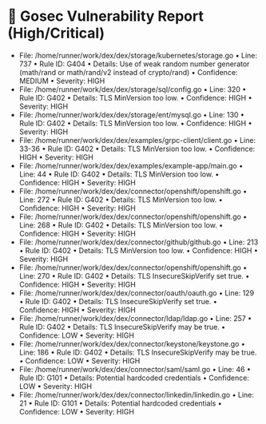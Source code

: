 # 🚨 Gosec Vulnerability Report (High/Critical)
* File: /home/runner/work/dex/dex/storage/kubernetes/storage.go
    • Line: 737
    • Rule ID: G404
    • Details: Use of weak random number generator (math/rand or math/rand/v2 instead of crypto/rand)
    • Confidence: MEDIUM
    • Severity: HIGH
* File: /home/runner/work/dex/dex/storage/sql/config.go
    • Line: 320
    • Rule ID: G402
    • Details: TLS MinVersion too low.
    • Confidence: HIGH
    • Severity: HIGH
* File: /home/runner/work/dex/dex/storage/ent/mysql.go
    • Line: 130
    • Rule ID: G402
    • Details: TLS MinVersion too low.
    • Confidence: HIGH
    • Severity: HIGH
* File: /home/runner/work/dex/dex/examples/grpc-client/client.go
    • Line: 33-36
    • Rule ID: G402
    • Details: TLS MinVersion too low.
    • Confidence: HIGH
    • Severity: HIGH
* File: /home/runner/work/dex/dex/examples/example-app/main.go
    • Line: 44
    • Rule ID: G402
    • Details: TLS MinVersion too low.
    • Confidence: HIGH
    • Severity: HIGH
* File: /home/runner/work/dex/dex/connector/openshift/openshift.go
    • Line: 272
    • Rule ID: G402
    • Details: TLS MinVersion too low.
    • Confidence: HIGH
    • Severity: HIGH
* File: /home/runner/work/dex/dex/connector/openshift/openshift.go
    • Line: 268
    • Rule ID: G402
    • Details: TLS MinVersion too low.
    • Confidence: HIGH
    • Severity: HIGH
* File: /home/runner/work/dex/dex/connector/github/github.go
    • Line: 213
    • Rule ID: G402
    • Details: TLS MinVersion too low.
    • Confidence: HIGH
    • Severity: HIGH
* File: /home/runner/work/dex/dex/connector/openshift/openshift.go
    • Line: 270
    • Rule ID: G402
    • Details: TLS InsecureSkipVerify set true.
    • Confidence: HIGH
    • Severity: HIGH
* File: /home/runner/work/dex/dex/connector/oauth/oauth.go
    • Line: 129
    • Rule ID: G402
    • Details: TLS InsecureSkipVerify set true.
    • Confidence: HIGH
    • Severity: HIGH
* File: /home/runner/work/dex/dex/connector/ldap/ldap.go
    • Line: 257
    • Rule ID: G402
    • Details: TLS InsecureSkipVerify may be true.
    • Confidence: LOW
    • Severity: HIGH
* File: /home/runner/work/dex/dex/connector/keystone/keystone.go
    • Line: 186
    • Rule ID: G402
    • Details: TLS InsecureSkipVerify may be true.
    • Confidence: LOW
    • Severity: HIGH
* File: /home/runner/work/dex/dex/connector/saml/saml.go
    • Line: 46
    • Rule ID: G101
    • Details: Potential hardcoded credentials
    • Confidence: LOW
    • Severity: HIGH
* File: /home/runner/work/dex/dex/connector/linkedin/linkedin.go
    • Line: 21
    • Rule ID: G101
    • Details: Potential hardcoded credentials
    • Confidence: LOW
    • Severity: HIGH
